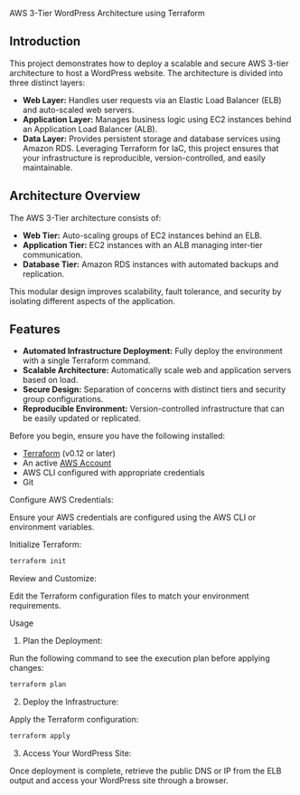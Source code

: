 
AWS 3-Tier WordPress Architecture using Terraform

## Introduction

This project demonstrates how to deploy a scalable and secure AWS 3-tier architecture to host a WordPress website. The architecture is divided into three distinct layers:
- **Web Layer:** Handles user requests via an Elastic Load Balancer (ELB) and auto-scaled web servers.
- **Application Layer:** Manages business logic using EC2 instances behind an Application Load Balancer (ALB).
- **Data Layer:** Provides persistent storage and database services using Amazon RDS.
Leveraging Terraform for IaC, this project ensures that your infrastructure is reproducible, version-controlled, and easily maintainable.

## Architecture Overview

The AWS 3-Tier architecture consists of:
- **Web Tier:** Auto-scaling groups of EC2 instances behind an ELB.
- **Application Tier:** EC2 instances with an ALB managing inter-tier communication.
- **Database Tier:** Amazon RDS instances with automated backups and replication.

This modular design improves scalability, fault tolerance, and security by isolating different aspects of the application.

## Features

- **Automated Infrastructure Deployment:** Fully deploy the environment with a single Terraform command.
- **Scalable Architecture:** Automatically scale web and application servers based on load.
- **Secure Design:** Separation of concerns with distinct tiers and security group configurations.
- **Reproducible Environment:** Version-controlled infrastructure that can be easily updated or replicated.

Before you begin, ensure you have the following installed:
- [Terraform](https://www.terraform.io/downloads.html) (v0.12 or later)
- An active [AWS Account](https://aws.amazon.com/)
- AWS CLI configured with appropriate credentials
- Git

Configure AWS Credentials:

Ensure your AWS credentials are configured using the AWS CLI or environment variables.

Initialize Terraform:
```bash
terraform init
```
Review and Customize:

Edit the Terraform configuration files to match your environment requirements.

Usage

1. Plan the Deployment:

Run the following command to see the execution plan before applying changes:
```bash
terraform plan
```
2. Deploy the Infrastructure:

Apply the Terraform configuration:
```bash
terraform apply
```
3. Access Your WordPress Site:

Once deployment is complete, retrieve the public DNS or IP from the ELB output and access your WordPress site through a browser.

